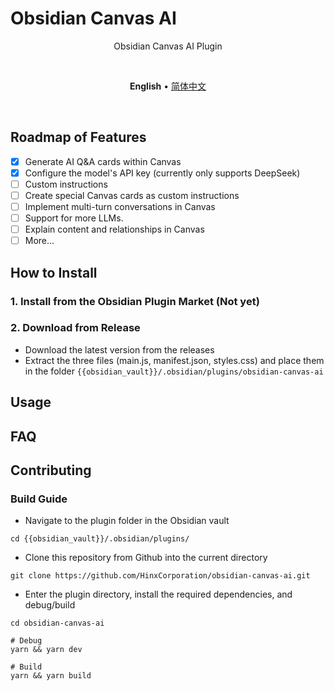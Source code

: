 # Obsidian Canvas AI

<p align=center>
Obsidian Canvas AI Plugin
</p>

<br>

<p align=center>
<b>English</b> • <a href="https://github.com/HinxCorporation/obsidian-canvas-ai/blob/master/README-zh.md">简体中文</a>
</p>

<br>

## Roadmap of Features

- [x] Generate AI Q&A cards within Canvas
- [x] Configure the model's API key (currently only supports DeepSeek)
- [ ] Custom instructions
- [ ] Create special Canvas cards as custom instructions
- [ ] Implement multi-turn conversations in Canvas
- [ ] Support for more LLMs.
- [ ] Explain content and relationships in Canvas
- [ ] More...

## How to Install

### 1. Install from the Obsidian Plugin Market (Not yet)

### 2. Download from Release

- Download the latest version from the releases
- Extract the three files (main.js, manifest.json, styles.css) and place them in the folder `{{obsidian_vault}}/.obsidian/plugins/obsidian-canvas-ai`

## Usage

## FAQ

## Contributing

### Build Guide

- Navigate to the plugin folder in the Obsidian vault

```shell
cd {{obsidian_vault}}/.obsidian/plugins/
```

- Clone this repository from Github into the current directory

```shell
git clone https://github.com/HinxCorporation/obsidian-canvas-ai.git
```

- Enter the plugin directory, install the required dependencies, and debug/build

```shell
cd obsidian-canvas-ai

# Debug
yarn && yarn dev

# Build
yarn && yarn build
```

